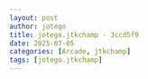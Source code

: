 ```yaml
---
layout: post
author: jotego
title: jotego.jtkchamp - 3ccd5f9
date: 2025-07-05
categories: [Arcade, jtkchamp]
tags: [jotego.jtkchamp]
---
```


